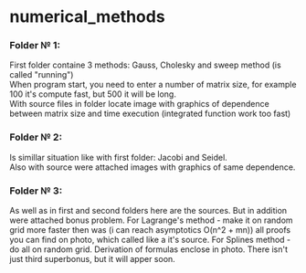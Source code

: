 # numerical_methods  
  
### Folder № 1:  
First folder containe 3 methods: Gauss, Cholesky and sweep method (is called \"running\")  
When program start, you need to enter a number of matrix size, for example 100 it's compute fast, but 500 it will be long.  
With source files in folder locate image with graphics of dependence between matrix size and time execution (integrated function work too fast)  
  
### Folder № 2:  
Is simillar situation like with first folder: Jacobi and Seidel.  
Also with source were attached images with graphics of same dependence.  
  
### Folder № 3:  
As well as in first and second folders here are the sources. But in addition were attached bonus problem. For Lagrange's method - make it on random grid more faster then was (i can reach asymptotics O(n^2 + mn)) all proofs you can find on photo, which called like a it's source. For Splines method - do all on random grid. Derivation of formulas enclose in photo. There isn't just third superbonus, but it will apper soon.   
